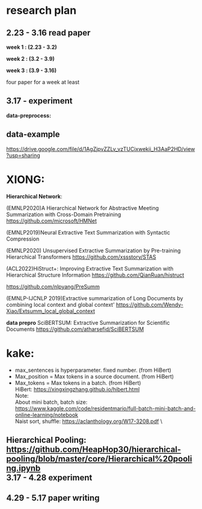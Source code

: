 research plan
=======
2.23 - 3.16 read paper
------
**week 1 : (2.23 - 3.2)**

**week 2 : (3.2 - 3.9)**

**week 3 : (3.9 - 3.16)**

four paper for a week at least

3.17 -    experiment
------
**data-preprocess:**

data-example
--------
https://drive.google.com/file/d/1AgZjpvZZLv_vzTUCixwekii_H3AaP2HD/view?usp=sharing

XIONG: 
=====
**Hierarchical Network**:

(EMNLP2020)A Hierarchical Network for Abstractive Meeting Summarization with Cross-Domain Pretraining
https://github.com/microsoft/HMNet

(EMNLP2019)Neural Extractive Text Summarization with Syntactic Compression 

(EMNLP2020) Unsupervised Extractive Summarization by Pre-training Hierarchical Transformers
https://github.com/xssstory/STAS
 
(ACL2022)HiStruct+: Improving Extractive Text Summarization with Hierarchical Structure Information
https://github.com/QianRuan/histruct

https://github.com/nlpyang/PreSumm

(EMNLP-IJCNLP 2019)Extractive summarization of Long Documents by combining local context and global context'
https://github.com/Wendy-Xiao/Extsumm_local_global_context

**data prepro**
SciBERTSUM: Extractive Summarization for Scientific Documents
https://github.com/atharsefid/SciBERTSUM

kake:
====
- max_sentences is hyperparameter. fixed number. (from HiBert)
- Max_position = Max tokens in a source document. (from HiBert)
- Max_tokens = Max tokens in a batch. (from HiBert)\
HiBert: https://xingxingzhang.github.io/hibert.html \
Note:\
About mini batch, batch size: https://www.kaggle.com/code/residentmario/full-batch-mini-batch-and-online-learning/notebook \
Naist sort, shuffle: https://aclanthology.org/W17-3208.pdf \

Hierarchical Pooling: https://github.com/HeapHop30/hierarchical-pooling/blob/master/core/Hierarchical%20pooling.ipynb \
3.17 - 4.28 experiment
------------------

4.29 - 5.17 paper writing
-------------------------


